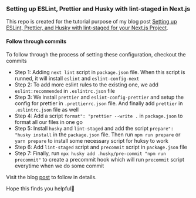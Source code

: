 ### Setting up ESLint, Prettier and Husky with lint-staged in Next.js
This repo is created for the tutorial purpose of my blog post [Setting up ESLint, Prettier, and Husky with lint-staged for your Next.js Project](https://niteshseram.in/blog/setting-up-eslint-prettier-and-husky-with-lint-staged-for-your-nextjs-project).

#### Follow through commits
To follow through the process of setting these configuration, checkout the commits
- Step 1: Adding `next lint` script in `package.json` file. When this script is runned, it will install `eslint` and `eslint-config-next`
- Step 2: To add more eslint rules to the existing one, we add `eslint:recommended` in `.eslintrc.json` file
- Step 3: We install `prettier` and `eslint-config-prettier` and setup the config for prettier in `.prettierrc.json` file. And finally add `prettier` in `.eslintrc.json` file as well
- Step 4: Add a script `format": "prettier --write .` in `package.json` to format all our files in one go
- Step 5: Install `husky` and `lint-staged` and add the script `prepare": "husky install` in the `package.json` file. Then run `npm run prepare` or `yarn prepare` to install some necessary script for huksy to work
- Step 6: Add `lint-staged` script and `precommit` script in `package.json` file
- Step 7: Finally, run `npx husky add .husky/pre-commit "npm run precommit"` to create a precommit hook which will run `precommit` script everytime when we do some commit

Visit the blog [post](https://niteshseram.in/blog/setting-up-eslint-prettier-and-husky-with-lint-staged-for-your-nextjs-project) to follow in details.

Hope this finds you helpful🙂

